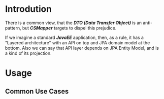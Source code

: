 # Introdution

There is a common view, that the **_DTO (Data Transfer Object)_**  is an anti-pattern, but **_CSMapper_** targets to dispel this prejudice.

If we imagine a standard **_JavaEE_** application, then, as a rule, it has a "Layered architecture" with an API on top and JPA domain model at the bottom. Also we can say that API layer depends on JPA Entity Model, and is a kind of its projection.


# Usage

## Common Use Cases
